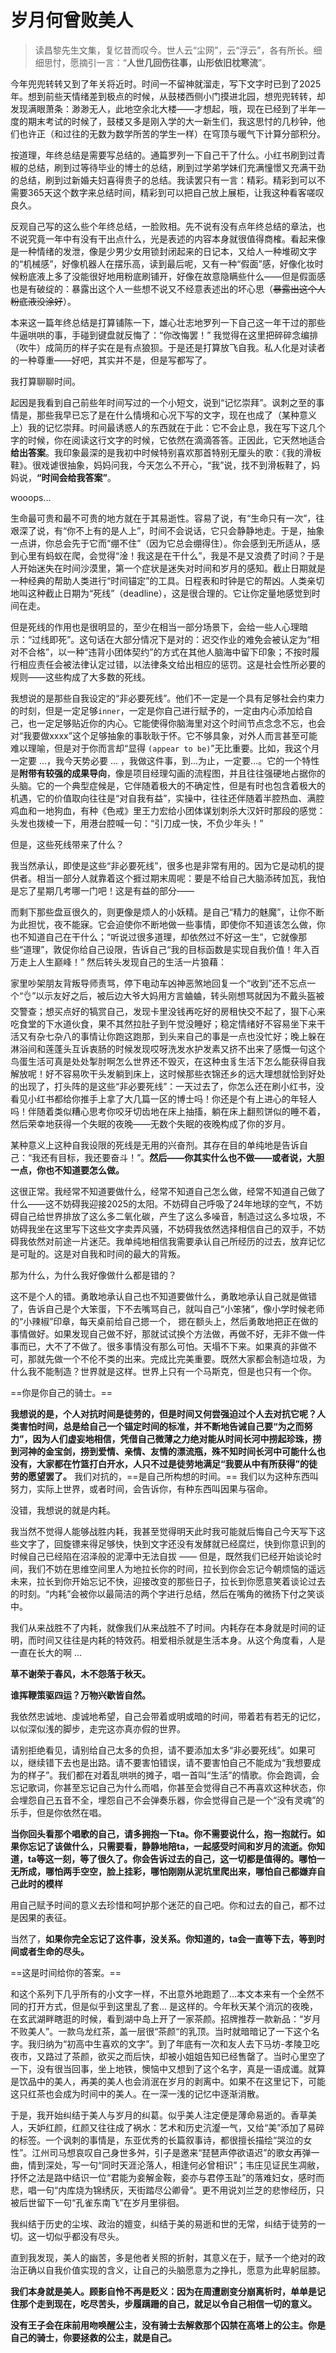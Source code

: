 # 岁月何曾败美人

> 读昌黎先生文集，复忆昔而叹今。世人云“尘网”，云“浮云”，各有所长。细细思忖，愿摘引一言：“**人世几回伤往事，山形依旧枕寒流**”。

今年兜兜转转又到了年关将近时。时间一不留神就溜走，写下文字时已到了2025年。想到前些天情绪差到极点的时候，从鼓楼西侧小门摸进北园，想兜兜转转，却发现满眼萧条：渺渺无人，此地空余北大楼——才想起，哦，现在已经到了半年一度的期末考试的时候了，鼓楼又多是刚入学的大一新生们，我这思忖的几秒钟，他们也许正（和过往的无数为数学所苦的学生一样）在穹顶与暖气下计算分部积分。

按道理，年终总结是需要写总结的。通篇罗列一下自己干了什么。小红书刷到过青椒的总结，刷到过等待毕业的博士的总结，刷到过学弟学妹们充满憧憬又充满干劲的总结，刷到过新婚夫妇喜得贵子的总结。我读罢只有一言：精彩。精彩到可以不需要365天这个数字来总结时间，精彩到可以把自己放上展柜，让我这种看客嗟叹良久。

反观自己写的这么些个年终总结，一脸败相。先不说有没有点年终总结的章法，也不说究竟一年中有没有干出点什么，光是表述的内容本身就很值得商榷。看起来像是一种情绪的发泄，像是少男少女用锁封闭起来的日记本，又给人一种堆砌文字的“机械感”，好像机器人在摆乐高，读到最后呢，又有一种“假面”感，好像化妆时候粉底液上多了没能很好地用粉底刷铺开，好像在故意隐瞒些什么——但是假面感也是有破绽的：暴露出这个人一些想不说又不经意表述出的坏心思（~~暴露出这个人粉底液没涂好~~）。

本来这一篇年终总结是打算铺陈一下，雄心壮志地罗列一下自己这一年干过的那些牛逼哄哄的事，手碰到键盘就反悔了：“你改悔罢！” 我觉得在这里把碎碎念编排（吹牛）成简历的样子实在是有点狼狈。于是还是打算放飞自我。私人化是对读者的一种尊重——好吧，其实并不是，但是写都写了。

我打算聊聊时间。

起因是我看到自己前些年时间写过的一个小短文，说到“记忆崇拜”。讽刺之至的事情是，那些我早已忘了是在什么情境和心况下写的文字，现在也成了（某种意义上）我的记忆崇拜。时间最诱惑人的东西就在于此：它不会止息，我在写下这几个字的时候，你在阅读这行文字的时候，它依然在滴滴答答。正因此，它天然地适合**给出答案**。我印象最深的是我初中时候特别喜欢那首特别无厘头的歌：《我的滑板鞋》。很戏谑很抽象，妈妈问我，今天怎么不开心，“我”说，找不到滑板鞋了，妈妈说，**“时间会给我答案”**。

wooops...

生命最可贵和最不可贵的地方就在于其易逝性。容易了说，有“生命只有一次”，往艰深了说，有“你不上有的是人上”，时间不会说话，它只会静静地走。于是，抽象一点讲，你总会先于它而“绷不住”（因为它总会绷得住）。你会感到无所适从，感到心里有蚂蚁在爬，会觉得“淦！我这是在干什么”，我是不是又浪费了时间？于是人开始迷失在时间沙漠里，第一个症状是迷失对时间和岁月的感知。截止日期就是一种经典的帮助人类进行“时间锚定”的工具。日程表和时钟是它的帮凶。人类亲切地叫这种截止日期为“死线”（deadline），这是很合理的。它让你定量地感觉到时间在走。

但是死线的作用也是很明显的，至少在相当一部分场景下，会给一些人心理暗示：“过线即死”。这句话在大部分情况下是对的：迟交作业的难免会被认定为“相对不合格”，以一种“违背小团体契约”的方式在其他人脑海中留下印象；不按时履行相应责任会被法律认定过错，以法律条文给出相应的惩罚。这是社会性所必要的规则——这些构成了大多数的死线。

我想说的是那些自我设定的“非必要死线”。他们不一定是一个具有足够社会约束力的时刻，但是一定足够`inner`，一定是你自己进行赋予的，一定由内心添加给自己，也一定足够贴近你的内心。它能使得你脑海里对这个时间节点念念不忘，也会对“我要做xxxx”这个足够抽象的事耿耿于怀。它不够具象，对外人而言甚至可能难以理喻，但是对于你而言却“显得 `(appear to be)`”无比重要。比如，我这个月一定要 ...，我今天势必要 ... ，我做这件事，到...为止，一定要...。它的一个特性是**附带有较强的成果导向**，像是项目经理勾画的流程图，并且往往强硬地占据你的头脑。它的一个典型症候是，它伴随着极大的不确定性，但是有时也包含着极大的机遇，它的价值取向往往是“对自我有益”，实操中，往往还伴随着半腔热血、满腔鸡血和一地狗血，有种《色戒》里王力宏给小团体谋划刺杀大汉奸时那段的感觉：头发也拨棱一下，用港台腔喊一句：“引刀成一快，不负少年头！”

但是，这些死线带来了什么？

我当然承认，即使是这些“非必要死线”，很多也是非常有用的。因为它是动机的提供者。相当一部分人就靠着这个捱过期末周呢：要是不给自己大脑添砖加瓦，我怕是忘了星期几考哪一门吧！这是有益的部分——

而剩下那些盘亘很久的，则更像是烦人的小妖精。是自己“精力的魅魔”，让你不断为此担忧，夜不能寐。它会迫使你不断地做一些事情，即使你不知道该怎么做，你也不知道自己在干什么；“听说过很多道理，却依然过不好这一生”，它就像那些“道理”，敦促你给自己设限，告诉自己“我的目标函数是实现自我价值！年入百万走上人生巅峰！” 然后转头发现自己的生活一片狼藉：

家里吵架朋友背叛导师责骂，停下电动车凶神恶煞地回复一个“收到”还不忘点一个“👌”以示友好之后，被后边大爷大妈用方言蛐蛐，转头刚想骂就因为不戴头盔被交警查；想买点好的犒赏自己，发现卡里没钱再吃好的房租快交不起了，狠下心来吃食堂的下水道伙食，果不其然拉肚子到午觉没睡好；稳定情绪好不容易坐下来干活又有杂七杂八的事情让你跑这跑那，到头来自己的事是一点也没忙好；晚上躲在淋浴间和莲蓬头互诉衷肠的时候发现哎呀洗发水护发素又挤不出来了感慨一句这个鸟蛋生活可真是处处掣肘啊怎么世界还不毁灭，在这种虫豸生活下怎么能获得自我解放呢！好不容易吹干头发躺到床上，这时候那些衣锦还乡的远大理想就恰到好处的出现了，打头阵的是这些“非必要死线”：一天过去了，你怎么还在刷小红书，没看见小红书都给你推手上拿了大几篇一区的博士吗！你还是个有上进心的年轻人吗！伴随着类似糟心思考你咬牙切齿地在床上抽搐，躺在床上翻煎饼似的睡不着，然后荣幸地获得一个失眠的夜晚——无数个失眠的夜晚构成了你的岁月。

某种意义上这种自我设限的死线是无用的兴奋剂。其存在目的单纯地是告诉自己：“我还有目标，我还要奋斗！”。**然后——你其实什么也不做——或者说，大胆一点，你也不知道要怎么做。**

这很正常。我经常不知道要做什么，经常不知道自己怎么做，经常不知道自己做了什么——这不妨碍我迎接2025的太阳。不妨碍自己呼吸了24年地球的空气，不妨碍自己给世界排放了这么多二氧化碳，产生了这么多噪音，制造过这么多垃圾，不妨碍我坐在这里写下这些文字卖弄风骚，不妨碍我依然选择相信自己的双手，不妨碍我依然对前途一片迷茫。我单纯地相信我需要承认自己所经历的过去，放弃记忆是可耻的。这是对自我和时间的最大的背叛。

那为什么，为什么我好像做什么都是错的？

这不是个人的错。勇敢地承认自己也不知道要做什么，勇敢地承认自己就是做错了，告诉自己是个大笨蛋，下不去嘴骂自己，就叫自己“小笨猪”，像小学时候老师的“小辣椒”印章，每天桌前给自己摁一个， 摁在额头上，然后勇敢地把正在做的事情做好。如果发现自己做不好，那就试试换个方法做，再做不好，无非不做一件事而已，大不了不做了。很多事情没有那么可怕。天塌不下来。如果真的非做不可，那就先做一个不伦不类的出来。完成比完美重要。既然大家都会制造垃圾，为什么我不能制造？世界就是这样。世界上只有一个马斯克，但是也只有一个你。

==你是你自己的骑士。==

**我想说的是，个人对抗时间是徒劳的，但是时间又何尝强迫过个人去对抗它呢？人类害怕时间，总是给自己一个锚定时间的标准，并不断地告诫自己要“为之而努力”，因为人们虚妄地相信，凭借自己微薄之力绝对能从时间长河中捞起珍珠，捞到河神的金宝剑，捞到爱情、亲情、友情的漂流瓶，殊不知时间长河中可能什么也没有，大家都在竹篮打白开水，人只不过是徒劳地满足“我要从中有所获得”的徒劳的愿望罢了。** 我们对抗的，==是自己所构想的时间。== 我们以为这种东西叫努力，实际上世界，或者时间，会告诉你，有种东西叫因果与宿命。

没错，我想说的就是内耗。

我当然不觉得人能够战胜内耗，我甚至觉得明天此时我可能就后悔自己今天写下这些文字了，回旋镖来得足够快，快到文字还没有发酵就已经腐烂，快到你意识到的时候自己已经陷在沼泽般的泥潭中无法自拔 —— 但是，既然我们已经开始谈论时间，我们不妨在思维空间里人为地拉长你的时间，拉长到你会忘记今朝烦恼的遥远未来，拉长到你开始忘记不快，迎接改变的那些日子，拉长到你愿意笑着谈论过去的时刻。“内耗”会被你以最简洁的两个字进行总结，然后在嘴角的微扬下付之笑谈中。

我们从来战胜不了内耗，就像我们从来战胜不了时间。内耗存在本身就是时间的证明，而时间又往往是内耗的特效药。相爱相杀就是生活本身。从这个角度看，人是一直在长大的啊 ...

**草不谢荣于春风，木不怨落于秋天。**

**谁挥鞭策驱四运？万物兴歇皆自然。**

我依然忠诚地、虔诚地希望，自己会带着或明或暗的时间，带着若有若无的记忆，以似深似浅的脚步，走完这亦真亦假的世界。

请别拒绝看见，请别给自己太多的负担，请不要添加太多“非必要死线”。如果可以，继续错下去也是出路。请不要害怕错误，请不要害怕自己不能成为“我想要成为的样子”。我们都在对着乱哄哄的摊子，唱一首叫“生活”的情歌。你会跑调，会忘记歌词，你甚至忘记自己为什么而唱，你甚至会觉得自己不再喜欢这种状态，你会埋怨自己五音不全，埋怨自己不会弹奏乐器，你会觉得自己是一个“没有灵魂”的乐手，但是你依然在唱。

**当你回头看那个唱歌的自己，请多拥抱一下ta。你不需要说什么，抱一抱就行。如果你忘记了该做什么，只需要看，静静地陪ta，一起感受时间和岁月的流逝。你知道，ta等这一刻，等了很久了。你会告诉过去的自己，这一切都是值得的。哪怕一无所成，哪怕两手空空，脸上挂彩，哪怕刚刚从泥坑里爬出来，哪怕自己都嫌弃自己此时的模样**

用自己赋予时间的意义去珍惜和呵护那个迷茫的自己吧。你和过去的自己，都不过是因果的表征。

当然了，**如果你完全忘记了这件事，没关系。你知道的，ta会一直等下去，等到时间或者生命的尽头。**

==这是时间给你的答案。==

和这个系列下几乎所有的小文字一样，不出意外地跑题了...本文本来有一个全然不同的打开方式，但是似乎到这里乱了套... 是这样的。今年秋天某个消沉的夜晚，在玄武湖畔瞎逛的时候，看到湖中岛上开了一家茶颜。招牌推荐一款新品：“岁月不败美人”。一款乌龙红茶，盖一层很“茶颜“的乳顶。当时就暗暗记了一下这个名字。我归纳为“初高中生喜欢的文字”。到了年底有一次和友人去下马坊-孝陵卫吃夜市，又路过了茶颜，欲买之而后快，却被小姐姐告知已经售罄了。当时心里空了一下，没有很当回事，坐上地铁，懊恼中又想到了这个名字，真是一语成谶。就算是饮品中的美人，再美的美人也会消泯在岁月的剥离中。如果不在这里记下，可能这只红茶也会成为时间中的美人。在一深一浅的记忆中逐渐消散。

于是，我开始纠结于美人与岁月的纠葛。似乎美人注定便是薄命易逝的。香草美人，天妒红颜，红颜又往往成了祸水：艺术和历史沆瀣一气，又给“美”添加了易碎的标签。一个讽刺的事情是，东亚优秀的长篇叙事诗，都很擅长描绘“哭泣的女性”。江州司马想哀叹自己身世多舛，引子是邀来“琵琶声停欲语迟”的歌女再弹一曲，情到深处，写一句“同时天涯沦落人，相逢何必曾相识”；韦庄见证民生凋敝，抒怀之法是路中结识一位“君能为妾解金鞍，妾亦与君停玉趾”的落难妇女，感时而悲，唱一句“内库烧为锦绣灰，天街踏尽公卿骨”。更不用说刘兰芝的悲惨经历，只被后世留下一句“孔雀东南飞”在岁月里徘徊。

我纠结于历史的尘埃、政治的嬗变，纠结于美的易逝和世的无常，纠结于徒劳的一切。这一切似乎都没有尽头。

直到我发现，美人的幽苦，多是他者关照的折射，其意义在于，赋予一个绝对的政治正确以自我价值实现的含义，让自己的头脑愿意为之挣扎，愿意为此卑躬屈膝。

**我们本身就是美人。顾影自怜不再是贬义：因为在周遭剧变分崩离析时，单单是记住那个走到现在，吃尽苦头，步履蹒跚的自己，就足以令自己相信一切的意义。**

**没有王子会在床前用吻唤醒公主，没有骑士去解救那个囚禁在高塔上的公主。你是自己的骑士，你要拯救的公主，就是自己。**

